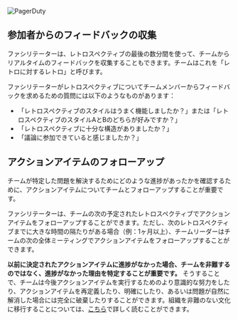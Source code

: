 ![PagerDuty](/assets/images/headers/Retros-After.png)

## 参加者からのフィードバックの収集
ファシリテーターは、レトロスペクティブの最後の数分間を使って、チームからリアルタイムのフィードバックを収集することもできます。チームはこれを「レトロに対するレトロ」と呼びます。

ファシリテーターがレトロスペクティブについてチームメンバーからフィードバックを求めるための質問には以下のようなものがあります：

- 「レトロスペクティブのスタイルはうまく機能しましたか？」または「レトロスペクティブのスタイルAとBのどちらが好みですか？」
- 「レトロスペクティブに十分な構造がありましたか？」
- 「議論に参加できていると感じましたか？」

## アクションアイテムのフォローアップ
チームが特定した問題を解決するためにどのような進捗があったかを確認するために、アクションアイテムについてチームとフォローアップすることが重要です。

ファシリテーターは、チームの次の予定されたレトロスペクティブでアクションアイテムをフォローアップすることができます。ただし、次のレトロスペクティブまでに大きな時間の隔たりがある場合（例：1ヶ月以上）、チームリーダーはチームの次の全体ミーティングでアクションアイテムをフォローアップすることができます。

**以前に決定されたアクションアイテムに進捗がなかった場合、チームを非難するのではなく、進捗がなかった理由を特定することが重要です。** そうすることで、チームは今後アクションアイテムを実行するためのより意識的な努力をしたり、アクションアイテムを再定義したり、明確にしたり、あるいは問題が自然に解消した場合には完全に破棄したりすることができます。組織を非難のない文化に移行することについては、[こちら](https://postmortems.pagerduty.com/culture/blameless/#how-to-avoid-blame)で詳しく読むことができます。

